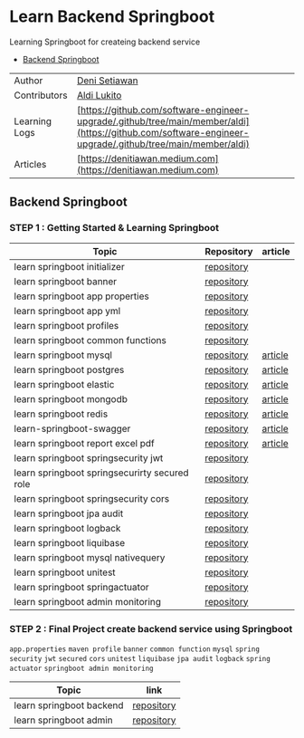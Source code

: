 # Learn Backend Springboot
Learning Springboot for createing backend service
- [Backend Springboot](#backend-springboot)

|  |  |
|--|--|
|Author| [Deni Setiawan](https://github.com/denitiawan) |
|Contributors | [Aldi Lukito](https://github.com/aldiCovo) |
|Learning Logs | [https://github.com/software-engineer-upgrade/.github/tree/main/member/aldi](https://github.com/software-engineer-upgrade/.github/tree/main/member/aldi)|
|Articles | [https://denitiawan.medium.com](https://denitiawan.medium.com) |

## Backend Springboot
### STEP 1 : Getting Started & Learning Springboot
|Topic|Repository|article|
|--|--|--|
|learn springboot initializer|[repository](https://github.com/software-engineer-upgrade/learning-springboot/tree/main/step-1/learn-springboot-initializer/)|
|learn springboot banner|[repository](https://github.com/software-engineer-upgrade/learning-springboot/tree/main/step-1/learn-springboot-banner/)|
|learn springboot app properties|[repository](https://github.com/software-engineer-upgrade/learning-springboot/tree/main/step-1/learn-springboot-app-properties/)|
|learn springboot app yml|[repository](https://github.com/software-engineer-upgrade/learning-springboot/tree/main/step-1/learn-springboot-app-yml/)|
|learn springboot profiles|[repository](https://github.com/software-engineer-upgrade/learning-springboot/tree/main/step-1/learn-springboot-profiles/)|
|learn springboot common functions|[repository](https://github.com/software-engineer-upgrade/learning-springboot/tree/main/step-1/learn-springboot-common-functions/)|
|learn springboot mysql|[repository](https://github.com/software-engineer-upgrade/learning-springboot/tree/main/step-1/learn-springboot-mysql/)|[article](https://denitiawan.medium.com/create-rest-api-using-springboot-and-mysql-808cdf9e3bdd)|
|learn springboot postgres|[repository](https://github.com/software-engineer-upgrade/learning-springboot/tree/main/step-1/learn-springboot-postgres/)|[article](https://denitiawan.medium.com/create-rest-api-using-springboot-and-postgres-74200db11ae6)|
|learn springboot elastic|[repository](https://github.com/software-engineer-upgrade/learning-springboot/tree/main/step-1/learn-springboot-elastic/)|[article](https://denitiawan.medium.com/create-rest-api-using-springboot-for-searching-data-to-elastic-search-8ee3c0fa2ec9)|
|learn springboot mongodb|[repository](https://github.com/software-engineer-upgrade/learning-springboot/tree/main/step-1/learn-springboot-mongodb/)|[article](https://towardsdev.com/create-rest-api-using-springboot-and-mongodb-385f981aa3af)|
|learn springboot redis|[repository](https://github.com/software-engineer-upgrade/learning-springboot/tree/main/step-1/learn-springboot-redis/)|[article](https://denitiawan.medium.com/create-rest-api-using-springboot-and-redis-3e52e2fa7e16)|
|learn-springboot-swagger|[repository](https://github.com/software-engineer-upgrade/learning-springboot/tree/main/step-1/learn-springboot-swagger/)|[article](https://denitiawan.medium.com/create-api-documentation-using-swagger-on-springboot-27509cc0b1a9)|
|learn springboot report excel pdf|[repository](https://github.com/software-engineer-upgrade/learning-springboot/tree/main/step-1/learn-springboot-report-excel-pdf/)|[article](https://denitiawan.medium.com/create-rest-api-for-export-data-to-excel-and-pdf-using-springboot-38a2ee6c73a0)|
|learn springboot springsecurity jwt|[repository](https://github.com/software-engineer-upgrade/learning-springboot/tree/main/step-1/learn-springboot-springsecurity-jwt/)|
|learn springboot springsecurirty secured role|[repository](https://github.com/software-engineer-upgrade/learning-springboot/tree/main/step-1/learn-springboot-springsecurirty-secured-role/)|
|learn springboot springsecurity cors|[repository](https://github.com/software-engineer-upgrade/learning-springboot/tree/main/step-1/learn-springboot-springsecurity-cors/)|
|learn springboot jpa audit|[repository](https://github.com/software-engineer-upgrade/learning-springboot/tree/main/step-1/learn-springboot-jpa-audit/)|
|learn springboot logback|[repository](https://github.com/software-engineer-upgrade/learning-springboot/tree/main/step-1/learn-springboot-logback/)|
|learn springboot liquibase|[repository](https://github.com/software-engineer-upgrade/learning-springboot/tree/main/step-1/learn-springboot-liquibase/)|
|learn springboot mysql nativequery|[repository](https://github.com/software-engineer-upgrade/learning-springboot/tree/main/step-1/learn-springboot-mysql-nativequery/)|
|learn springboot unitest|[repository](https://github.com/software-engineer-upgrade/learning-springboot/tree/main/step-1/learn-springboot-unitest/)|
|learn springboot springactuator|[repository](https://github.com/software-engineer-upgrade/learning-springboot/tree/main/step-1/learn-springboot-springactuator/)|
|learn springboot admin monitoring|[repository](https://github.com/software-engineer-upgrade/learning-springboot/tree/main/step-1/learn-springboot-admin-monitoring/)|

### STEP 2 : Final Project create backend service using Springboot 
`app.properties` `maven profile` `banner` `common function` `mysql` `spring security` `jwt` `secured` `cors` `unitest` `liquibase` `jpa audit` `logback` `spring actuator` `springboot admin monitoring`    

|Topic|link|
|--|--|
|learn springboot backend|[repository](https://github.com/software-engineer-upgrade/learning-springboot/tree/main/step-2/learn-springboot-backend)| 
|learn springboot admin|[repository](https://github.com/software-engineer-upgrade/learning-springboot/tree/main/step-2/learn-springboot-backend-admin)| 


